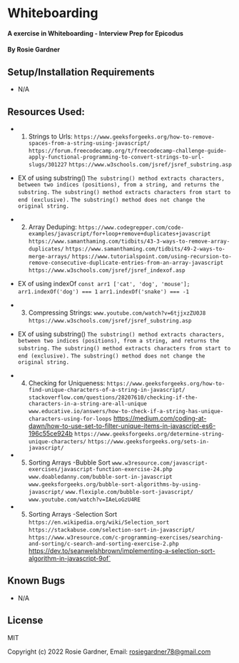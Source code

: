 # Whiteboarding

#### A exercise in Whiteboarding - Interview Prep for Epicodus
#### By Rosie Gardner

## Setup/Installation Requirements
* N/A

## Resources Used:

* 1) Strings to Urls:
`https://www.geeksforgeeks.org/how-to-remove-spaces-from-a-string-using-javascript/`
`https://forum.freecodecamp.org/t/freecodecamp-challenge-guide-apply-functional-programming-to-convert-strings-to-url-slugs/301227`
`https://www.w3schools.com/jsref/jsref_substring.asp`
* EX of using substring()
`The substring() method extracts characters, between two indices (positions), from a string, and returns the substring.`
`The substring() method extracts characters from start to end (exclusive).`
`The substring() method does not change the original string.`

* 2) Array Deduping:
`https://www.codegrepper.com/code-examples/javascript/for+loop+remove+duplicates+javascript`
`https://www.samanthaming.com/tidbits/43-3-ways-to-remove-array-duplicates/`
`https://www.samanthaming.com/tidbits/49-2-ways-to-merge-arrays/`
`https://www.tutorialspoint.com/using-recursion-to-remove-consecutive-duplicate-entries-from-an-array-javascript`
`https://www.w3schools.com/jsref/jsref_indexof.asp`
* EX of using indexOf
`const arr1 ['cat', 'dog', 'mouse'];`
`arr1.indexOf('dog') === 1`
`arr1.indexOf('snake') === -1`

* 3) Compressing Strings:
`www.youtube.com/watch?v=6tjjxzZU0J8`
`https://www.w3schools.com/jsref/jsref_substring.asp`
* EX of using substring()
`The substring() method extracts characters, between two indices (positions), from a string, and returns the substring.`
`The substring() method extracts characters from start to end (exclusive).`
`The substring() method does not change the original string.`

* 4) Checking for Uniqueness:
`https://www.geeksforgeeks.org/how-to-find-unique-characters-of-a-string-in-javascript/`
`stackoverflow.com/questions/28207610/checking-if-the-characters-in-a-string-are-all-unique`
`www.educative.io/answers/how-to-check-if-a-string-has-unique-characters-using-for-loops`
https://medium.com/coding-at-dawn/how-to-use-set-to-filter-unique-items-in-javascript-es6-196c55ce924b
`https://www.geeksforgeeks.org/determine-string-unique-characters/`
`https://www.geeksforgeeks.org/sets-in-javascript/`

* 5) Sorting Arrays -Bubble Sort
`www.w3resource.com/javascript-exercises/javascript-function-exercise-24.php`
`www.doabledanny.com/bubble-sort-in-javascript`
`www.geeksforgeeks.org/bubble-sort-algorithms-by-using-javascript/`
`www.flexiple.com/bubble-sort-javascript/`
`www.youtube.com/watch?v=IAeLoGzU4RE`

* 5) Sorting Arrays -Selection Sort
`https://en.wikipedia.org/wiki/Selection_sort`
`https://stackabuse.com/selection-sort-in-javascript/`
`https://www.w3resource.com/c-programming-exercises/searching-and-sorting/c-search-and-sorting-exercise-2.php
`https://dev.to/seanwelshbrown/implementing-a-selection-sort-algorithm-in-javascript-9of`

## Known Bugs

* N/A

## License

MIT

Copyright (c) 2022 Rosie Gardner, Email: <rosiegardner78@gmail.com>

